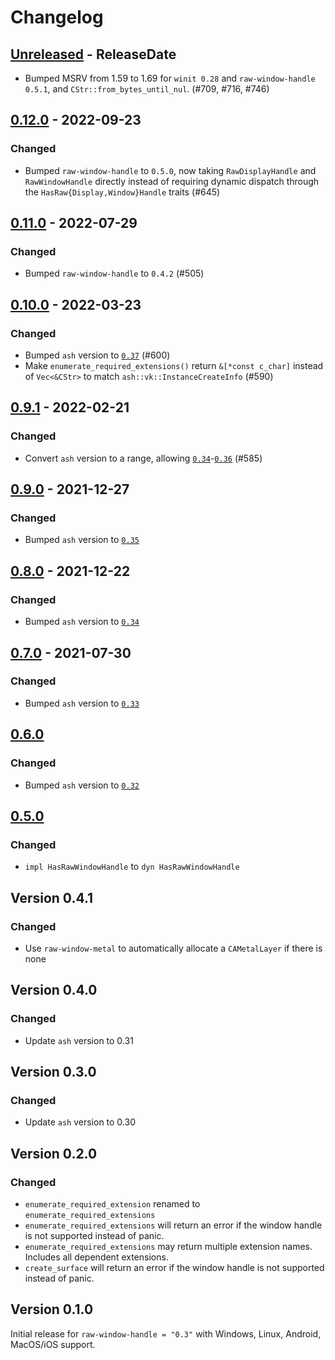 # Changelog

## [Unreleased] - ReleaseDate

- Bumped MSRV from 1.59 to 1.69 for `winit 0.28` and `raw-window-handle 0.5.1`, and `CStr::from_bytes_until_nul`. (#709, #716, #746)

## [0.12.0] - 2022-09-23

### Changed

- Bumped `raw-window-handle` to `0.5.0`, now taking `RawDisplayHandle` and `RawWindowHandle` directly
  instead of requiring dynamic dispatch through the `HasRaw{Display,Window}Handle` traits (#645)

## [0.11.0] - 2022-07-29

### Changed

- Bumped `raw-window-handle` to `0.4.2` (#505)

## [0.10.0] - 2022-03-23

### Changed

- Bumped `ash` version to [`0.37`](https://github.com/MaikKlein/ash/releases/tag/0.37.0) (#600)
- Make `enumerate_required_extensions()` return `&[*const c_char]` instead of `Vec<&CStr>` to match `ash::vk::InstanceCreateInfo` (#590)

## [0.9.1] - 2022-02-21

### Changed

- Convert `ash` version to a range, allowing [`0.34`](https://github.com/MaikKlein/ash/releases/tag/0.34.0)-[`0.36`](https://github.com/MaikKlein/ash/releases/tag/0.36.0) (#585)

## [0.9.0] - 2021-12-27

### Changed

- Bumped `ash` version to [`0.35`](https://github.com/MaikKlein/ash/releases/tag/0.35.0)

## [0.8.0] - 2021-12-22

### Changed

- Bumped `ash` version to [`0.34`](https://github.com/MaikKlein/ash/releases/tag/0.34.0)

## [0.7.0] - 2021-07-30

### Changed

- Bumped `ash` version to [`0.33`](https://github.com/MaikKlein/ash/releases/tag/0.33.0)

## [0.6.0]

### Changed

- Bumped `ash` version to [`0.32`](https://github.com/MaikKlein/ash/releases/tag/0.32.0)

## [0.5.0]

### Changed
- `impl HasRawWindowHandle` to `dyn HasRawWindowHandle`

## Version 0.4.1

### Changed
- Use `raw-window-metal` to automatically allocate a `CAMetalLayer` if there is none

## Version 0.4.0

### Changed
- Update `ash` version to 0.31

## Version 0.3.0

### Changed
- Update `ash` version to 0.30

## Version 0.2.0

### Changed
- `enumerate_required_extension` renamed to `enumerate_required_extensions`
- `enumerate_required_extensions` will return an error if the window handle is not supported instead of panic.
- `enumerate_required_extensions` may return multiple extension names. Includes all dependent extensions.
- `create_surface` will return an error if the window handle is not supported instead of panic.

## Version 0.1.0
Initial release for `raw-window-handle = "0.3"` with Windows, Linux, Android, MacOS/iOS support.

[Unreleased]: https://github.com/MaikKlein/ash/compare/ash-window-0.12.0...HEAD
[0.12.0]: https://github.com/MaikKlein/ash/releases/tag/ash-window-0.12.0
[0.11.0]: https://github.com/MaikKlein/ash/releases/tag/ash-window-0.11.0
[0.10.0]: https://github.com/MaikKlein/ash/releases/tag/ash-window-0.10.0
[0.9.1]: https://github.com/MaikKlein/ash/releases/tag/ash-window-0.9.1
[0.9.0]: https://github.com/MaikKlein/ash/releases/tag/ash-window-0.9.0
[0.8.0]: https://github.com/MaikKlein/ash/releases/tag/ash-window-0.8.0
[0.7.0]: https://github.com/MaikKlein/ash/releases/tag/ash-window-0.7.0
[0.6.0]: https://github.com/MaikKlein/ash/releases/tag/ash-window-0.6.0
[0.5.0]: https://github.com/MaikKlein/ash/releases/tag/ash-window-0.5.0
